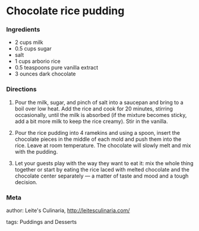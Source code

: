 # Chocolate rice pudding

### Ingredients
 * 2 cups milk
 * 0.5 cups sugar
 * salt
 * 1 cups arborio rice
 * 0.5 teaspoons pure vanilla extract
 * 3 ounces dark chocolate

### Directions

1. Pour the milk, sugar, and pinch of salt into a saucepan and bring to a boil over low heat. Add the rice and cook for 20 minutes, stirring occasionally, until the milk is absorbed (if the mixture becomes sticky, add a bit more milk to keep the rice creamy). Stir in the vanilla.

2. Pour the rice pudding into 4 ramekins and using a spoon, insert the chocolate pieces in the middle of each mold and push them into the rice. Leave at room temperature. The chocolate will slowly melt and mix with the pudding.

3. Let your guests play with the way they want to eat it: mix the whole thing together or start by eating the rice laced with melted chocolate and the chocolate center separately — a matter of taste and mood and a tough decision.

### Meta
author: Leite's Culinaria, http://leitesculinaria.com/

tags: Puddings and Desserts

